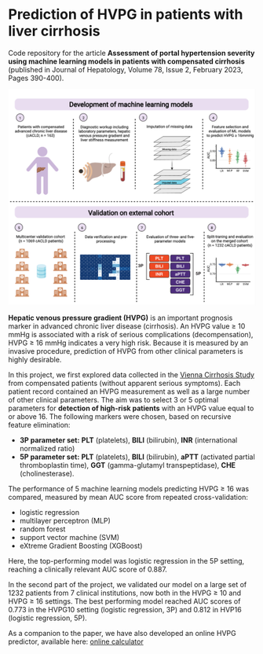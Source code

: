 # Prediction of HVPG in patients with liver cirrhosis

Code repository for the article **Assessment of portal hypertension severity using machine learning models in patients with compensated cirrhosis** (published in Journal of Hepatology, Volume 78, Issue 2, February 2023, Pages 390-400).

<p align="left"><img src="graphical_abstract.png " width="600"/></p>

**Hepatic venous pressure gradient (HVPG)** is an important prognosis marker in advanced chronic liver disease (cirrhosis). An HVPG value ≥ 10 mmHg is associated with a risk of serious complications (decompensation), HVPG ≥ 16 mmHg indicates a very high risk. Because it is measured by an invasive procedure, prediction of HVPG from other clinical parameters is highly desirable.

In this project, we first explored data collected in the [Vienna Cirrhosis Study](https://clinicaltrials.gov/ct2/show/NCT03267615) from compensated patients (without apparent serious symptoms). Each patient record contained an HVPG measurement as well as a large number of other clinical parameters. The aim was to select 3 or 5 optimal parameters for **detection of high-risk patients** with an HVPG value equal to or above 16. The following markers were chosen, based on recursive feature elimination:
 - **3P parameter set:** **PLT** (platelets), **BILI** (bilirubin),  **INR** (international normalized ratio)
 - **5P parameter set:** **PLT** (platelets), **BILI** (bilirubin),  **aPTT** (activated partial thromboplastin time), **GGT** (gamma-glutamyl transpeptidase), **CHE** (cholinesterase).

The performance of 5 machine learning models predicting HVPG ≥ 16 was compared, measured by mean AUC score from repeated cross-validation:
 - logistic regression
 - multilayer perceptron (MLP)
 - random forest
 - support vector machine (SVM)
 - eXtreme Gradient Boosting (XGBoost)

Here, the top-performing model was logistic regression in the 5P setting, reaching a clinically relevant AUC score of 0.887.

In the second part of the project, we validated our model on a large set of 1232 patients from 7 clinical institutions, now both in the HVPG ≥ 10 and HVPG ≥ 16 settings. The best performing model reached AUC scores of 0.773 in the HVPG10 setting (logistic regression, 3P) and 0.812 in HVP16 (logistic regression, 5P).

As a companion to the paper, we have also developed an online HVPG predictor, available here:
[online calculator](https://liver.at/vlsg/hvpg-calculator/)
